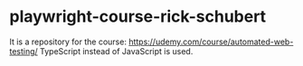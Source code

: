 # playwright-course-rick-schubert
It is a repository for the course: https://udemy.com/course/automated-web-testing/ 
TypeScript instead of JavaScript is used. 

